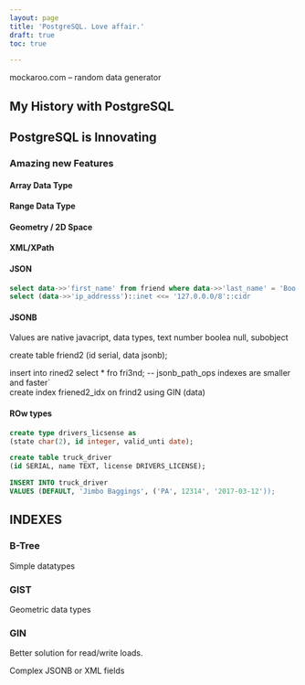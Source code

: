 ```yaml
---
layout: page
title: 'PostgreSQL. Love affair.'
draft: true
toc: true

---
```


mockaroo.com – random data generator

## My History with PostgreSQL

## PostgreSQL is Innovating

### Amazing new Features

#### Array Data Type

#### Range Data Type

#### Geometry / 2D Space

#### XML/XPath

#### JSON

```sql
select data->>'first_name' from friend where data->>'last_name' = 'Boo';
select (data->>'ip_addresss')::inet <<= '127.0.0.0/8'::cidr
```

#### JSONB

Values are native javacript, data types, text number boolea null, subobject

create table friend2 (id serial, data jsonb);

insert into rined2 select * fro fri3nd;
-- jsonb_path_ops indexes are smaller and faster`\
create index friened2_idx on frind2 using GIN (data)

#### ROw types

```sql
create type drivers_licsense as
(state char(2), id integer, valid_unti date);

create table truck_driver
(id SERIAL, name TEXT, license DRIVERS_LICENSE);

INSERT INTO truck_driver
VALUES (DEFAULT, 'Jimbo Baggings', ('PA', 12314', '2017-03-12'));
```


## INDEXES

### B-Tree

Simple datatypes

### GIST

Geometric data types

### GIN
Better solution for read/write loads.

Complex JSONB or XML fields
